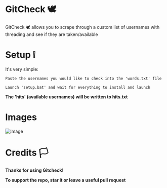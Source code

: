 # GitCheck 🕊
GitCheck 🕊 allows you to scrape through a custom list of usernames with threading and see if they are taken/available

# Setup ❕
It's very simple: 

    Paste the usernames you would like to check into the 'words.txt' file
    
    Launch 'setup.bat' and wait for everything to install and launch

**The 'hits' (available usernames) will be written to hits.txt**

 # Images
![image](https://user-images.githubusercontent.com/75194878/171070033-38c72f9a-bbed-4a2a-b81e-258ca5e299d6.png)


# Credits 🏳
**Thanks for using Gitcheck!**

**To support the repo, star it or leave a useful pull request**
    
